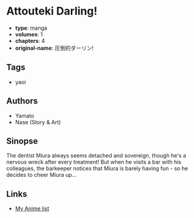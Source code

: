 # Attouteki Darling!

-   **type**: manga
-   **volumes**: 1
-   **chapters**: 4
-   **original-name**: 圧倒的ダーリン!

## Tags

-   yaoi

## Authors

-   Yamato
-   Nase (Story & Art)

## Sinopse

The dentist Miura always seems detached and sovereign, though he's a nervous wreck after every treatment! But when he visits a bar with his colleagues, the barkeeper notices that Miura is barely having fun - so he decides to cheer Miura up...

## Links

-   [My Anime list](https://myanimelist.net/manga/51429/Attouteki_Darling)
